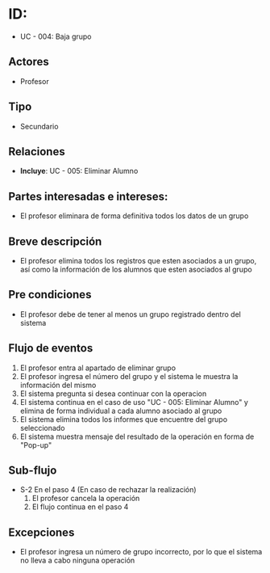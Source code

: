 # ID: 
- UC - 004: Baja grupo
   
## Actores
- Profesor
    
## Tipo
- Secundario

## Relaciones
- **Incluye**: UC - 005: Eliminar Alumno

## Partes interesadas e intereses:
- El profesor eliminara de forma definitiva todos los datos de un grupo
  
## Breve descripción
- El profesor elimina todos los registros que esten asociados a un grupo, así como la información de los alumnos que esten asociados al grupo

## Pre condiciones
- El profesor debe de tener al menos un grupo registrado dentro del sistema

## Flujo de eventos
1. El profesor entra al apartado de eliminar grupo
2. El profesor ingresa el número del grupo y el sistema le muestra la información del mismo
3. El sistema pregunta si desea continuar con la operacion
4. El sistema continua en el caso de uso "UC - 005: Eliminar Alumno" y elimina de forma individual a  cada alumno asociado al grupo
5. El sistema elimina todos los informes que encuentre del grupo seleccionado
6. El sistema muestra mensaje del resultado de la operación en forma de "Pop-up"

## Sub-flujo       
* S-2 En el paso 4 (En caso de rechazar la realización)
    1. El profesor cancela la operación
    2. El flujo continua en el paso 4

## Excepciones
- El profesor ingresa un número de grupo incorrecto, por lo que el sistema no lleva a cabo ninguna operación
